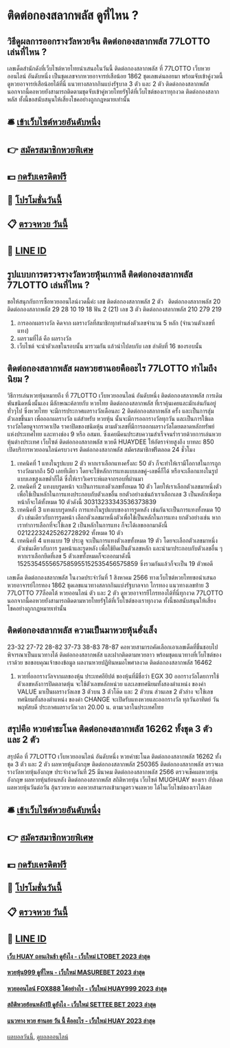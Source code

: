 # ติดต่อกองสลากพลัส ดูที่ไหน ?
## วิธีดูผลการออกรางวัลหวยจีน ติดต่อกองสลากพลัส 77LOTTO เล่นที่ไหน ?
เลขเด็ดสำนักดังที่เว็บไซต์หวยไทยนำเสนอในวันนี้ ติดต่อกองสลากพลัส ที่ 77LOTTO เว็บหวยออนไลน์ อันดับหนึ่ง เป็นชุดเลขจากหวยอาจารย์เสือน้อย 1862 ชุดเลขเด่นลอยมา พร้อมจับเข้าคู่งวดนี้ ดูหวยอาจารย์เสือน้อยได้ที่นี่ แนวทางสลากกินแบ่งรัฐบาล 3 ตัว และ 2 ตัว ติดต่อกองสลากพลัส นอกจากนี้คอหวยยังสามารถติดตามชุดจับเข้าคู่หวยไทยรัฐได้ที่เว็บไซต์ของเราทุกงวด ติดต่อกองสลากพลัส ทั้งนี้ขอสนับสนุนให้เสี่ยงโชคอย่างถูกกฎหมายเท่านั้น

## 🛎 [เข้าเว็บไซต์หวยอันดับหนึ่ง](https://bit.ly/3BG5bNw)
## 👉 [สมัครสมาชิกหวยพิเศษ](https://bit.ly/3BG5bNw)
## 💵 [กดรับเครดิตฟรี](https://bit.ly/3C3mvgS)
## 👑 [โปรโมชั่นวันนี้](https://bit.ly/3C3mvgS)
## 📋 [ตรวจหวย วันนี้](https://bit.ly/3C3mvgS)
## 📱 [LINE ID](https://bit.ly/3C3mvgS)

## รูปแบบการตรวจรางวัลหวยหุ้นเกาหลี ติดต่อกองสลากพลัส 77LOTTO เล่นที่ไหน ?
ขอให้สนุกกับการซื้อหวยออนไลน์งวดนี้ค่ะ
เลข ติดต่อกองสลากพลัส 2 ตัว   ติดต่อกองสลากพลัส 20 ติดต่อกองสลากพลัส 29 28 10 19 18
ฟัน 2 (21)
เลข 3 ตัว ติดต่อกองสลากพลัส 210 279 219
1. การออกผลรางวัล คิดจาก ผลรางวัลที่สมาชิกทุกท่านส่งตัวเลขจำนวน 5 หลัก (จำนวนตัวเลขที่แทง)
2. ผลรวมที่ได้ คือ ผลรางวัล
3. เว็บไซต์ จะนำตัวเลขในรอบนั้น มารวมกัน แล้วนำไปลบกับ เลข ลำดับที่ 16 ของรอบนั้น

## ติดต่อกองสลากพลัส ผลหวยฮานอยคืออะไร 77LOTTO ทำไมถึงนิยม ?
วิธีการเล่นหวยหุ้นหมายถึง ที่ 77LOTTO เว็บหวยออนไลน์ อันดับหนึ่ง ติดต่อกองสลากพลัส การเดิมพันชนิดหนึ่งนั้นเอง มีลักษณะค้ลายกับ หวยไทย ติดต่อกองสลากพลัส ที่เราคุ้นเคยและมักเล่นกันอยู่ทั่วๆไป ซึ่งหวยไทย จะมีการประกาศผลรางวัลเดือนละ 2 ติดต่อกองสลากพลัส ครั้ง และเป็นการสุ่มตัวเลขขึ้นมา เพื่อออกผลรางวัล
แต่สำหรับ หวยหุ้น นั้นจะมีการออกรางวัลทุกวัน และเป็นการใช้ผลรางวัลโดยดูจากราคาเปิด ราคาปิดของชนิดหุ้น ตามตัวเลขที่มีการออกผลรางวัลโดยตลาดหลักทรัพย์แห่งประเทศไทย และทางช่อง 9 หรือ อสมท.
ซึ่งเคยมีคนประสบความสำเร็จจนร่ำรวยด้วยการเล่นหวยหุ้นต่างประเทศ เว็บไซต์ ติดต่อกองสลากพลัส หวยดี HUAYDEE ให้อัตราจ่ายสูงถึง บาทละ 850 เปิดบริการหวยออนไลน์ครบวงจร ติดต่อกองสลากพลัส สมัครสมาชิกฟรีตลอด 24 ชั่วโมง
1. เทคนิคที่ 1 แทงในรูปแบบ 2 ตัว หากเราเลือกแทงครั้งละ 50 ตัว ก็จะทำให้เรามีโอกาสในการถูกรางวัลมากถึง 50 เลยทีเดียว โดยจะใช้หลักการแทงแบบเลขคู่-เลขคี่ก็ได้ หรือจะเลือกแทงในรูปแบบเลขสูงเลขต่ำก็ได้ ซึ่งให้เราวิเคราะห์ผลจากรอบที่ผ่านมา
2. เทคนิคที่ 2 แทงบบรูดหน้า จะเป็นการแทงตัวเลขทั้งหมด 10 ตัว โดยให้เราเลือกตัวเลขมาหนึ่งตัวเพื่อใช้เป็นหลักในการแทงประกอบกับตัวเลขอื่น ยกตัวอย่างเช่นถ้าเราเลือกเลข 3 เป็นหลักเพื่อรูดหน้าก็จะได้ทั้งหมด 10 ตัวดังนี้ 30313233343536373839
3. เทคนิคที่ 3 แทงแบบรูดหลัง การแทงในรูปแบบของการรูดหลัง เช่นกันจะเป็นการแทงทั้งหมด 10 ตัว เช่นเดียวกับการรูดหน้า เลือกตัวเลขมาหนึ่งตัวเพื่อใช้เป็นหลักในการแทง ยกตัวอย่างเช่น หากเราทำการเลือกที่จะใช้เลข 2 เป็นหลักในการแทง ก็จะได้เลขออกมาดังนี้ 02122232425262728292 ทั้งหมด 10 ตัว
4. เทคนิคที่ 4 แทงแบบ 19 ประตู จะเป็นการแทงตัวเลขทั้งหมด 19 ตัว โดยจะเลือกตัวเลขมาหนึ่งตัวเช่นเดียวกับการ รูดหน้าและรูดหลัง เพื่อใช้ยึดเป็นตัวเลขหลัก และนำมาประกอบกับตัวเลขอื่น ๆ หากเราเลือกยึดที่เลข 5 ตัวเลขทั้งหมดก็จะออกมาดังนี้ 1525354555657585955152535456575859 ซึ่งรวมกันแล้วก็จะเป็น 19 ตัวพอดี

เลขเด็ด ติดต่อกองสลากพลัส ในงวดประจำวันที่ 1 สิงหาคม 2566 ทางเว็บไซต์หวยไทยขอนำเสนอ หวยอาจารย์ไกรทอง 1862 ชุดเลขแนวทางสลากกินแบ่งรัฐบาลจาก ไกรทอง แนวทางเลขท้าย 3 77LOTTO 77ล็อตโต้ หวยออนไลน์ ตัว และ 2 ตัว ดูหวยอาจารยืไกรทองได้ที่นี่ทุกงวด 77LOTTO นอกจากนี้คอหวยยังสามารถติดตามหวยไทยรัฐได้ที่เว็บไซต์ของเราทุกงวด ทั้งนี้ขอสนับสนุนให้เสี่ยงโชคอย่างถูกกฎหมายเท่านั้น

## ติดต่อกองสลากพลัส ความเป็นมาหวยหุ้นฮั่งเส็ง
23-32
27-72
28-82
37-73
38-83
78-87
คอหวยสามารถคัดเลือกเอาเลขเด็ดที่ชื่นชอบไปพิจารณาเป็นแนวทางได้ ติดต่อกองสลากพลัส และฝากติดตามหวยลาว พร้อมชุดแนวทางที่เว็บไซต์ของเราด้วย
ขอขอบคุณเจ้าของข้อมูล
ผลงานหวยปฏิทินหมอไพศาลงวด ติดต่อกองสลากพลัส 16462
1. หวยที่ออกรางวัลจากผลของหุ้น ประเทศอียิปต์ ของหุ้นที่มีชื่อว่า EGX 30 ออกรางวัลโดยการใช้ตัวเลขหลังการปิดตลาดหุ้น จะใช้ตัวเลขหลักหน่วย และเลขทศนิยมทั้งสองตำแหน่ง ของค่า VALUE มาเป็นผลรางวัลเลข 3 ตัวบน 3 ตัวโต๊ด และ 2 ตัวบน ส่วนเลข 2 ตัวล่าง จะใช้เลขทศนิยมทั้งสองตำแหน่ง ของค่า CHANGE จะเปิดรับแทงหวยและออกรางวัล ทุกวันอาทิตย์ วันพฤหัสบดี ประกาศผลรางวัลเวลา 20.00 น. ตามเวลาในประเทศไทย

## สรุปคือ หวยคำชะโนด ติดต่อกองสลากพลัส 16262 ทั้งชุด 3 ตัว และ 2 ตัว
สรุปคือ ที่ 77LOTTO เว็บหวยออนไลน์ อันดับหนึ่ง หวยคำชะโนด ติดต่อกองสลากพลัส 16262 ทั้งชุด 3 ตัว และ 2 ตัว ผลหวยหุ้นอังกฤษ ติดต่อกองสลากพลัส 250365 ติดต่อกองสลากพลัส ตรวจผลรางวัลหวยหุ้นอังกฤษ ประจำงวดวันที่ 25 มีนาคม ติดต่อกองสลากพลัส 2566 ตรวจเช็คผลหวยหุ้นอังกฤษ ผลหวยหุ้นย้อนหลัง ติดต่อกองสลากพลัส สถิติหวยหุ้น เว็บไซต์ MUGHUAY ของเรา อัปเดตผลหวยหุ้นวันต่อวัน ลุ้นรวยหวย คอหวยสามารถเข้ามาดูตรวจผลหวย ได้ในเว็บไซต์ของเราได้เลย

## 🛎 [เข้าเว็บไซต์หวยอันดับหนึ่ง](https://bit.ly/3BG5bNw)
## 👉 [สมัครสมาชิกหวยพิเศษ](https://bit.ly/3BG5bNw)
## 💵 [กดรับเครดิตฟรี](https://bit.ly/3C3mvgS)
## 👑 [โปรโมชั่นวันนี้](https://bit.ly/3C3mvgS)
## 📋 [ตรวจหวย วันนี้](https://bit.ly/3C3mvgS)
## 📱 [LINE ID](https://bit.ly/3C3mvgS)

#### [เว็บ HUAY ถอนเงินช้า ดูยังไง - เว็บใหม่ LTOBET 2023 ล่าสุด](https://atom.io/themes/เว็บ%20huay%20ถอนเงินช้า%20ดูยังไง%20-%20เว็บใหม่%20ltobet%202023%20ล่าสุด)
#### [หวยหุ้น999 ดูที่ไหน - เว็บใหม่ MASUREBET 2023 ล่าสุด](https://atom.io/themes/หวยหุ้น999%20ดูที่ไหน%20-%20เว็บใหม่%20masurebet%202023%20ล่าสุด)
#### [หวยออนไลน์ FOX888 ได้อย่างไร - เว็บใหม่ HUAY999 2023 ล่าสุด](https://atom.io/themes/หวยออนไลน์%20fox888%20ได้อย่างไร%20-%20เว็บใหม่%20huay999%202023%20ล่าสุด)
#### [สถิติหวยย้อนหลัง1ปี ดูยังไง - เว็บใหม่ SETTEE BET 2023 ล่าสุด](https://atom.io/themes/สถิติหวยย้อนหลัง1ปี%20ดูยังไง%20-%20เว็บใหม่%20settee%20bet%202023%20ล่าสุด)
#### [แนวทาง หวย ฮานอย วัน นี้ คืออะไร - เว็บใหม่ HUAY 2023 ล่าสุด](https://atom.io/themes/แนวทาง%20หวย%20ฮานอย%20วัน%20นี้%20คืออะไร%20-%20เว็บใหม่%20huay%202023%20ล่าสุด)

[ผลบอลวันนี้](https://siamsport.tv "ผลบอลวันนี้"), [ดูบอลออนไลน์](https://siamsport.tv/ดูบอลสด "ดูบอลออนไลน์")
